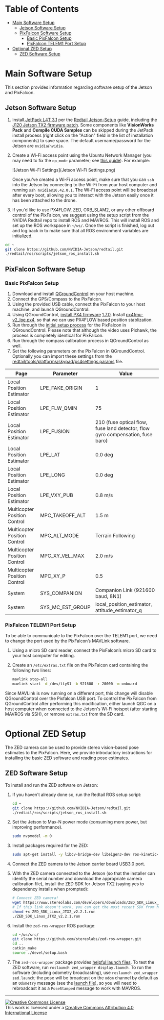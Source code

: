 # Table of Contents

* [Main Software Setup](#main-software-setup)
    * [Jetson Software Setup](#jetson-software-setup)
    * [PixFalcon Software Setup](#pixfalcon-software-setup)
        * [Basic PixFalcon Setup](#basic-pixfalcon-setup)
        * [PixFalcon TELEM1 Port Setup](#pixfalcon-telem1-port-setup)
* [Optional ZED Setup](#optional-zed-setup)
    * [ZED Software Setup](#zed-software-setup)

# Main Software Setup

This section provides information regarding software setup of the Jetson and PixFalcon.

## Jetson Software Setup

1. Install[ JetPack L4T 3.1](https://developer.nvidia.com/embedded/jetpack) per the [Redtail Jetson-Setup](https://github.com/NVIDIA-Jetson/redtail/wiki/Jetson-Setup) guide, including the [J120 Jetson TX2 firmware patch](https://auvidea.com/firmware/).  Some components like **VisionWorks Pack** and **Compile CUDA Samples** can be skipped during the JetPack install process (right click on the "Action" field in the list of installation components) to save space.  The default username/password for the Jetson are `nvidia`/`nvidia`.

2. Create a Wi-Fi access point using the Ubuntu Network Manager (you may need to fix the `op_mode` parameter; see [this guide](https://elinux.org/Jetson/TX1_WiFi_Access_Point)).  For example:

   ![Jetson Wi-Fi Settings](Jetson Wi-Fi Settings.png)

   Once you've created a Wi-Fi access point, make sure that you can `ssh` into the Jetson by connecting to the Wi-Fi from your host computer and running `ssh nvidia@10.42.0.1`.  The Wi-Fi access point will be broadcast after every boot, allowing you to interact with the Jetson easily once it has been attached to the drone.


3. If you'd like to use PX4FLOW, ZED, ORB_SLAM2, or any other offboard control of the PixFalcon, we suggest using the setup script from the NVIDIA Redtail repo to install ROS and MAVROS.  This will install ROS and set up the ROS workspace in `~/ws/`.  Once the script is finished, log out and log back in to make sure that all ROS environment variables are initialized.

  ```bash
  cd ~
  git clone https://github.com/NVIDIA-Jetson/redtail.git
  ./redtail/ros/scripts/jetson_ros_install.sh
  ```

## PixFalcon Software Setup

### Basic PixFalcon Setup

1. Download and install [QGroundControl](http://qgroundcontrol.com/) on your host machine.
2. Connect the GPS/Compass to the PixFalcon.
3. Using the provided USB cable, connect the PixFalcon to your host machine, and launch QGroundControl.
4. Using QGroundControl, [install PX4 firmware](http://qgroundcontrol.com/loading-firmware/) [1.7.0](https://github.com/PX4/Firmware/releases/tag/v1.7.0). Install [px4fmu-v2_lpe.px4](https://github.com/PX4/Firmware/releases/download/v1.7.0/px4fmu-v2_lpe.px4), so that we can use PX4FLOW based position stablization.
5. Run through the [initial setup process](https://www.youtube.com/watch?v=91VGmdSlbo4) for the PixFalcon in QGroundControl. Please note that although the video uses Pixhawk, the process is completely identical for PixFalcon.
6. Run through the compass calibration process in QGroundControl as well.
7. Set the following parameters on the PixFalcon in QGroundControl. Optionally you can import these settings from the [redtail/tools/platforms/skypad/ps4settings.params](../blob/master/tools/platforms/skypad/ps4settings.params) file.

| Page | Parameter | Value |
| --- | --- | --- |
| Local Position Estimator | LPE_FAKE_ORIGIN | 1 |
| Local Position Estimator | LPE_FLW_QMIN | 75 |
| Local Position Estimator | LPE_FUSION | 210 (fuse optical flow, fuse land detector, flow gyro compensation, fuse baro) |
| Local Position Estimator | LPE_LAT | 0.0 deg |
| Local Position Estimator | LPE_LONG | 0.0 deg |
| Local Position Estimator | LPE_VXY_PUB | 0.8 m/s |
| Multicopter Position Control | MPC_TAKEOFF_ALT | 1.5 m |
| Multicopter Position Control | MPC_ALT_MODE | Terrain Following |
| Multicopter Position Control | MPC_XY_VEL_MAX | 2.0 m/s |
| Multicopter Position Control | MPC_XY_P | 0.5 |
| System | SYS_COMPANION | Companion Link (921600 baud, 8N1) |
| System | SYS_MC_EST_GROUP | local_position_estimator, attitude_estimator_q |

### PixFalcon TELEM1 Port Setup

To be able to communicate to the PixFalcon over the TELEM1 port, we need to change the port used by the PixFalcon’s MAVLink software.

1. Using a micro SD card reader, connect the PixFalcon’s micro SD card to your host computer for editing.

2. Create an `/etc/extras.txt` file on the PixFalcon card containing the following two lines:

    ```bash
    mavlink stop-all
    mavlink start -d /dev/ttyS1 -b 921600 -r 20000 -m onboard
    ```

Since MAVLink is now running on a different port, this change will disable QGroundControl over the Pixfalcon USB port. To control the PixFalcon from QGroundControl after performing this modification, either launch QGC on a host computer when connected to the Jetson's Wi-Fi hotspot (after starting MAVROS via SSH), or remove `extras.txt` from the SD card.

# Optional ZED Setup

The ZED camera can be used to provide stereo vision-based pose estimates to the PixFalcon.  Here, we provide introductory instructions for installing the basic ZED software and reading pose estimates.

## ZED Software Setup

To install and run the ZED software on Jetson:

1.  If you haven't already done so, run the Redtail ROS setup script:

    ```bash
    cd ~
    git clone https://github.com/NVIDIA-Jetson/redtail.git
    ./redtail/ros/scripts/jetson_ros_install.sh
    ```

2.  Set the Jetson to Max-N power mode (consuming more power, but improving performance).

    ```bash
    sudo nvpmodel -m 0
    ```

3.  Install packages required for the ZED:

    ```bash
    sudo apt-get install -y libcv-bridge-dev libeigen3-dev ros-kinetic-cv-bridge libpcl1 ros-kinetic-pcl-ros ros-kinetic-tf2-geometry-msgs ros-kinetic-tf-conversions ros-kinetic-rviz ros-kinetic-robot-state-publisher
    ```

4.  Connect the ZED camera to the Jetson carrier board USB3.0 port.

5.  With the ZED camera connected to the Jetson (so that the installer can identify the serial number and download the appropriate camera calibration file), install the ZED SDK for Jetson TX2 (saying yes to dependency installs when prompted):

    ```bash
    # Connect ZED camera!
    wget https://www.stereolabs.com/developers/downloads/ZED_SDK_Linux_JTX2_v2.2.1.run
    # If this link doesn't work, you can get the most recent SDK from https://www.stereolabs.com/developers/
    chmod +x ZED_SDK_Linux_JTX2_v2.2.1.run
    ./ZED_SDK_Linux_JTX2_v2.2.1.run
    ```

6.  Install the `zed-ros-wrapper` ROS package:

    ```bash
    cd ~/ws/src/
    git clone https://github.com/stereolabs/zed-ros-wrapper.git
    cd ..
    catkin_make
    source ./devel/setup.bash
    ```

7.  The `zed-ros-wrapper` package provides [helpful launch files](https://github.com/stereolabs/zed-ros-wrapper/tree/master/launch).  To test the ZED software, run `roslaunch zed_wrapper display.launch`.  To run the software (including odometry broadcasting), use `roslaunch zed_wrapper zed.launch`; the pose will be broadcast on the `odom` channel by default as an `Odometry` message (see the [launch file](https://github.com/stereolabs/zed-ros-wrapper/blob/master/launch/zed_camera.launch)), so you will need to rebroadcast it as a `PoseStamped` message to work with MAVROS.


---
<a rel="license" href="http://creativecommons.org/licenses/by/4.0/">
<img alt="Creative Commons License" style="border-width:0" src="https://i.creativecommons.org/l/by/4.0/88x31.png" /></a>
<br />This work is licensed under a <a rel="license" href="http://creativecommons.org/licenses/by/4.0/">Creative Commons Attribution 4.0 International License</a>